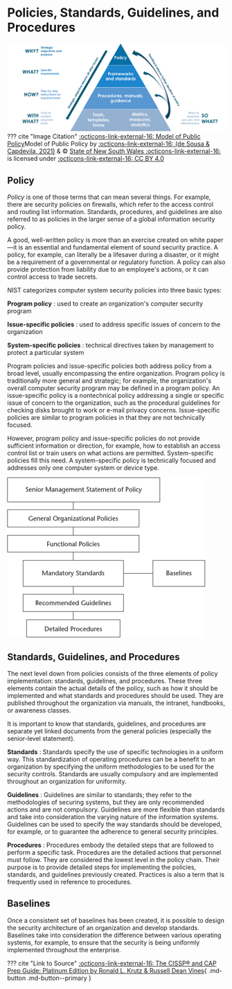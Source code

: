 # Policies, Standards, Guidelines, and Procedures

![image](../static/images/policy-model.png)
??? cite "Image Citation"
    [:octicons-link-external-16: Model of Public Policy](https://cio-wiki.org/wiki/File:Policy_Model.png)Model of Public Policy</a> by [:octicons-link-external-16: (de Sousa & Capdevila, 2021)](https://www.digital.nsw.gov.au/article/whats-in-a-name-deconstructing-and-defining-policy) & © [State of New South Wales :octicons-link-external-16:](https://www.nsw.gov.au/) is licensed under [:octicons-link-external-16: CC BY 4.0](https://creativecommons.org/licenses/by/4.0/)

## Policy

*Policy* is one of those terms that can mean several things. For example, there are security policies on firewalls, which refer to the access control and routing list information. Standards, procedures, and guidelines are also referred to as policies in the larger sense of a global information security policy.

A good, well-written policy is more than an exercise created on white paper—it is an essential and fundamental element of sound security practice. A policy, for example, can literally be a lifesaver during a disaster, or it might be a requirement of a governmental or regulatory function. A policy can also provide protection from liability due to an employee's actions, or it can control access to trade secrets.

NIST categorizes computer system security policies into three basic types:

**Program policy**
:   used to create an organization's computer security program

**Issue-specific policies**
:   used to address specific issues of concern to the organization

**System-specific policies**
:   technical directives taken by management to protect a particular system

Program policies and issue-specific policies both address policy from a broad level, usually encompassing the entire organization. Program policy is traditionally more general and strategic; for example, the organization's overall computer security program may be defined in a program policy. An issue-specific policy is a nontechnical policy addressing a single or specific issue of concern to the organization, such as the procedural guidelines for checking disks brought to work or e-mail privacy concerns. Issue-specific policies are similar to program policies in that they are not technically focused.

However, program policy and issue-specific policies do not provide sufficient information or direction, for example, how to establish an access control list or train users on what actions are permitted. System-specific policies fill this need. A system-specific policy is technically focused and addresses only one computer system or device type.

![image](../static/images/policy-hierarchy.png)

## Standards, Guidelines, and Procedures

The next level down from policies consists of the three elements of policy implementation: standards, guidelines, and procedures. These three elements contain the actual details of the policy, such as how it should be implemented and what standards and procedures should be used. They are published throughout the organization via manuals, the intranet, handbooks, or awareness classes.

It is important to know that standards, guidelines, and procedures are separate yet linked documents from the general policies (especially the senior-level statement).

**Standards**
:   Standards specify the use of specific technologies in a uniform way. This standardization of operating procedures can be a benefit to an organization by specifying the uniform methodologies to be used for the security controls. Standards are usually compulsory and are implemented throughout an organization for uniformity.

**Guidelines**
:   Guidelines are similar to standards; they refer to the methodologies of securing systems, but they are only recommended actions and are not compulsory. Guidelines are more flexible than standards and take into consideration the varying nature of the information systems. Guidelines can be used to specify the way standards should be developed, for example, or to guarantee the adherence to general security principles.

**Procedures**
:   Procedures embody the detailed steps that are followed to perform a specific task. Procedures are the detailed actions that personnel must follow. They are considered the lowest level in the policy chain. Their purpose is to provide detailed steps for implementing the policies, standards, and guidelines previously created. Practices is also a term that is frequently used in reference to procedures.

## Baselines

Once a consistent set of baselines has been created, it is possible to design the security architecture of an organization and develop standards. Baselines take into consideration the difference between various operating systems, for example, to ensure that the security is being uniformly implemented throughout the enterprise.

??? cite "Link to Source"
    [:octicons-link-external-16: The CISSP&reg; and CAP Prep Guide: Platinum Edition by Ronald L. Krutz & Russell Dean Vines](https://learning.oreilly.com/library/view/the-cissp-r-and/9780470007921/){ .md-button .md-button--primary }
